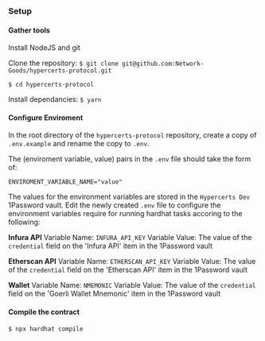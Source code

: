 ### Setup

#### Gather tools

Install NodeJS and git

Clone the repository: 
`$ git clone git@github.com:Network-Goods/hypercerts-protocol.git`

`$ cd hypercerts-protocol`

Install dependancies:
`$ yarn`


#### Configure Enviroment

In the root directory of the `hypercerts-protocol` repository, create a copy of `.env.example` and rename the copy to `.env`.

The (enviroment variable, value) pairs in the `.env` file should take the form of:
```
ENVIROMENT_VARIABLE_NAME="value"
```

The values for the environment variables are stored in the `Hypercerts Dev` 1Password vault. Edit the newly created `.env` file to configure the environment variables require for running hardhat tasks accoring to the following:

**Infura API**
Variable Name: `INFURA_API_KEY`
Variable Value: The value of the `credential` field on the 'Infura API' item in the 1Password vault

**Etherscan API**
Variable Name: `ETHERSCAN_API_KEY`
Variable Value: The value of the `credential` field on the 'Etherscan API' item in the 1Password vault

**Wallet**
Variable Name: `NMEMONIC`
Variable Value: The value of the `credential` field on the 'Goerli Wallet Mnemonic' item in the 1Password vault


#### Compile the contract

`$ npx hardhat compile`
